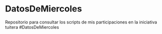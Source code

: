 # DatosDeMiercoles
Repositorio para consultar los scripts de mis participaciones en la iniciativa tuitera #DatosDeMiercoles
